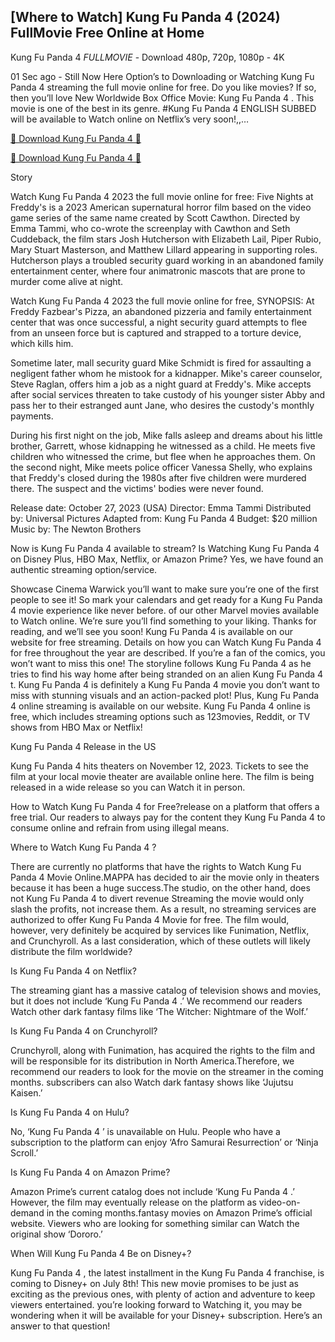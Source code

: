 ## [Where to Watch] Kung Fu Panda 4 (2024) FullMovie Free Online at Home

Kung Fu Panda 4 *FULLMOVIE* - Download 480p, 720p, 1080p - 4K

01 Sec ago - Still Now Here Option’s to Downloading or Watching Kung Fu Panda 4 streaming the full movie online for free. Do you like movies? If so, then you’ll love New Worldwide Box Office Movie: Kung Fu Panda 4 . This movie is one of the best in its genre. #Kung Fu Panda 4 ENGLISH SUBBED will be available to Watch online on Netflix’s very soon!,,…

[🔴 Download Kung Fu Panda 4 🔴](https://prime.kingmovies25.org/movie/1011985/kung-fu-panda-4.html)

[🔴 Download Kung Fu Panda 4 🔴](https://prime.kingmovies25.org/movie/1011985/kung-fu-panda-4.html)

Story 

Watch Kung Fu Panda 4 2023 the full movie online for free: Five Nights at Freddy's is a 2023 American supernatural horror film based on the video game series of the same name created by Scott Cawthon. Directed by Emma Tammi, who co-wrote the screenplay with Cawthon and Seth Cuddeback, the film stars Josh Hutcherson with Elizabeth Lail, Piper Rubio, Mary Stuart Masterson, and Matthew Lillard appearing in supporting roles. Hutcherson plays a troubled security guard working in an abandoned family entertainment center, where four animatronic mascots that are prone to murder come alive at night.

Watch Kung Fu Panda 4 2023 the full movie online for free, SYNOPSIS: At Freddy Fazbear's Pizza, an abandoned pizzeria and family entertainment center that was once successful, a night security guard attempts to flee from an unseen force but is captured and strapped to a torture device, which kills him.

Sometime later, mall security guard Mike Schmidt is fired for assaulting a negligent father whom he mistook for a kidnapper. Mike's career counselor, Steve Raglan, offers him a job as a night guard at Freddy's. Mike accepts after social services threaten to take custody of his younger sister Abby and pass her to their estranged aunt Jane, who desires the custody's monthly payments.

During his first night on the job, Mike falls asleep and dreams about his little brother, Garrett, whose kidnapping he witnessed as a child. He meets five children who witnessed the crime, but flee when he approaches them. On the second night, Mike meets police officer Vanessa Shelly, who explains that Freddy's closed during the 1980s after five children were murdered there. The suspect and the victims' bodies were never found.

Release date: October 27, 2023 (USA) Director: Emma Tammi Distributed by: Universal Pictures Adapted from: Kung Fu Panda 4 Budget: $20 million Music by: The Newton Brothers

Now is Kung Fu Panda 4 available to stream? Is Watching Kung Fu Panda 4 on Disney Plus, HBO Max, Netflix, or Amazon Prime? Yes, we have found an authentic streaming option/service.

Showcase Cinema Warwick you’ll want to make sure you’re one of the first people to see it! So mark your calendars and get ready for a Kung Fu Panda 4 movie experience like never before. of our other Marvel movies available to Watch online. We’re sure you’ll find something to your liking. Thanks for reading, and we’ll see you soon! Kung Fu Panda 4 is available on our website for free streaming. Details on how you can Watch Kung Fu Panda 4 for free throughout the year are described. If you’re a fan of the comics, you won’t want to miss this one! The storyline follows Kung Fu Panda 4 as he tries to find his way home after being stranded on an alien Kung Fu Panda 4 t. Kung Fu Panda 4 is definitely a Kung Fu Panda 4 movie you don’t want to miss with stunning visuals and an action-packed plot! Plus, Kung Fu Panda 4 online streaming is available on our website. Kung Fu Panda 4 online is free, which includes streaming options such as 123movies, Reddit, or TV shows from HBO Max or Netflix!

Kung Fu Panda 4 Release in the US

Kung Fu Panda 4 hits theaters on November 12, 2023. Tickets to see the film at your local movie theater are available online here. The film is being released in a wide release so you can Watch it in person.

How to Watch Kung Fu Panda 4 for Free?release on a platform that offers a free trial. Our readers to always pay for the content they Kung Fu Panda 4 to consume online and refrain from using illegal means.

Where to Watch Kung Fu Panda 4 ?

There are currently no platforms that have the rights to Watch Kung Fu Panda 4 Movie Online.MAPPA has decided to air the movie only in theaters because it has been a huge success.The studio, on the other hand, does not Kung Fu Panda 4 to divert revenue Streaming the movie would only slash the profits, not increase them. As a result, no streaming services are authorized to offer Kung Fu Panda 4 Movie for free. The film would, however, very definitely be acquired by services like Funimation, Netflix, and Crunchyroll. As a last consideration, which of these outlets will likely distribute the film worldwide?

Is Kung Fu Panda 4 on Netflix?

The streaming giant has a massive catalog of television shows and movies, but it does not include ‘Kung Fu Panda 4 .’ We recommend our readers Watch other dark fantasy films like ‘The Witcher: Nightmare of the Wolf.’

Is Kung Fu Panda 4 on Crunchyroll?

Crunchyroll, along with Funimation, has acquired the rights to the film and will be responsible for its distribution in North America.Therefore, we recommend our readers to look for the movie on the streamer in the coming months. subscribers can also Watch dark fantasy shows like ‘Jujutsu Kaisen.’

Is Kung Fu Panda 4 on Hulu?

No, ‘Kung Fu Panda 4 ’ is unavailable on Hulu. People who have a subscription to the platform can enjoy ‘Afro Samurai Resurrection’ or ‘Ninja Scroll.’

Is Kung Fu Panda 4 on Amazon Prime?

Amazon Prime’s current catalog does not include ‘Kung Fu Panda 4 .’ However, the film may eventually release on the platform as video-on-demand in the coming months.fantasy movies on Amazon Prime’s official website. Viewers who are looking for something similar can Watch the original show ‘Dororo.’

When Will Kung Fu Panda 4 Be on Disney+?

Kung Fu Panda 4 , the latest installment in the Kung Fu Panda 4 franchise, is coming to Disney+ on July 8th! This new movie promises to be just as exciting as the previous ones, with plenty of action and adventure to keep viewers entertained. you’re looking forward to Watching it, you may be wondering when it will be available for your Disney+ subscription. Here’s an answer to that question!
